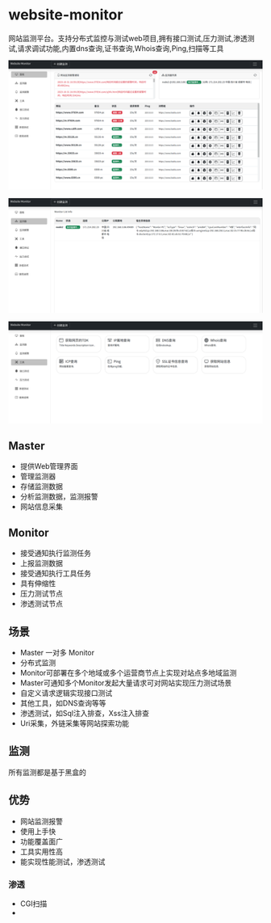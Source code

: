 # website-monitor
网站监测平台。支持分布式监控与测试web项目,拥有接口测试,压力测试,渗透测试,请求调试功能,内置dns查询,证书查询,Whois查询,Ping,扫描等工具

![](./_doc/_img/wm_home.png)

![](./_doc/_img/wm_m.png)

![](./_doc/_img/wm_tool.png)

## Master
- 提供Web管理界面
- 管理监测器
- 存储监测数据
- 分析监测数据，监测报警
- 网站信息采集


## Monitor
- 接受通知执行监测任务
- 上报监测数据
- 接受通知执行工具任务
- 具有伸缩性
- 压力测试节点
- 渗透测试节点


## 场景
- Master 一对多 Monitor
- 分布式监测
- Monitor可部署在多个地域或多个运营商节点上实现对站点多地域监测
- Master可通知多个Monitor发起大量请求可对网站实现压力测试场景
- 自定义请求逻辑实现接口测试
- 其他工具，如DNS查询等等
- 渗透测试，如Sql注入排查，Xss注入排查
- Uri采集，外链采集等网站探索功能


## 监测
所有监测都是基于黑盒的


## 优势
- 网站监测报警
- 使用上手快
- 功能覆盖面广
- 工具实用性高
- 能实现性能测试，渗透测试


### 渗透
- CGI扫描
- 